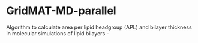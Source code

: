 GridMAT-MD-parallel
===================

Algorithm to calculate area per lipid headgroup (APL) and bilayer thickness in molecular simulations of lipid bilayers - 
